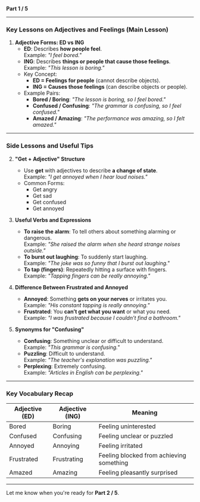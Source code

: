 **Part 1 / 5**

---

### **Key Lessons on Adjectives and Feelings (Main Lesson)**

1. **Adjective Forms: ED vs ING**
    - **ED**: Describes **how people feel**.  
        Example: _"I feel bored."_
    - **ING**: Describes **things or people that cause those feelings**.  
        Example: _"This lesson is boring."_
    - Key Concept:
        - **ED = Feelings for people** (cannot describe objects).
        - **ING = Causes those feelings** (can describe objects or people).
    - Example Pairs:
        - **Bored / Boring**: _"The lesson is boring, so I feel bored."_
        - **Confused / Confusing**: _"The grammar is confusing, so I feel confused."_
        - **Amazed / Amazing**: _"The performance was amazing, so I felt amazed."_

---

### **Side Lessons and Useful Tips**

2. **"Get + Adjective" Structure**
    
    - Use **get** with adjectives to describe **a change of state**.  
        Example: _"I get annoyed when I hear loud noises."_
    - Common Forms:
        - Get angry
        - Get sad
        - Get confused
        - Get annoyed
3. **Useful Verbs and Expressions**
    
    - **To raise the alarm**: To tell others about something alarming or dangerous.  
        Example: _"She raised the alarm when she heard strange noises outside."_
    - **To burst out laughing**: To suddenly start laughing.  
        Example: _"The joke was so funny that I burst out laughing."_
    - **To tap (fingers)**: Repeatedly hitting a surface with fingers.  
        Example: _"Tapping fingers can be really annoying."_
4. **Difference Between Frustrated and Annoyed**
    
    - **Annoyed**: Something **gets on your nerves** or irritates you.  
        Example: _"His constant tapping is really annoying."_
    - **Frustrated**: You **can’t get what you want** or what you need.  
        Example: _"I was frustrated because I couldn’t find a bathroom."_
5. **Synonyms for "Confusing"**
    
    - **Confusing**: Something unclear or difficult to understand.  
        Example: _"This grammar is confusing."_
    - **Puzzling**: Difficult to understand.  
        Example: _"The teacher's explanation was puzzling."_
    - **Perplexing**: Extremely confusing.  
        Example: _"Articles in English can be perplexing."_

---

### **Key Vocabulary Recap**

|**Adjective (ED)**|**Adjective (ING)**|**Meaning**|
|---|---|---|
|Bored|Boring|Feeling uninterested|
|Confused|Confusing|Feeling unclear or puzzled|
|Annoyed|Annoying|Feeling irritated|
|Frustrated|Frustrating|Feeling blocked from achieving something|
|Amazed|Amazing|Feeling pleasantly surprised|

---

Let me know when you're ready for **Part 2 / 5**.